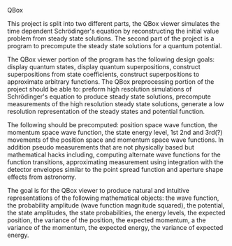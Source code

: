 QBox

This project is split into two different parts, the QBox viewer simulates the time
dependent Schrödinger's equation by reconstructing the initial value problem from
steady state solutions. The second part of the project is a program to precompute
the steady state solutions for a quantum potential.

The QBox viewer portion of the program has the following design goals: display
quantum states, display quantum superpositions, construct superpositions from
state coefficients, construct superpositions to approximate arbitrary functions.
The QBox preprocessing portion of the project should be able to: preform high
resolution simulations of Schrödinger's equation to produce steady state solutions,
precompute measurements of the high resolution steady state solutions, generate
a low resolution representation of the steady states and potential function.

The following should be precomputed: position space wave function, the momentum
space wave function, the state energy level, 1st 2nd and 3rd(?) movements of the
position space and momentum space wave functions. In addition pseudo measurements
that are not physically based but mathematical hacks including, computing alternate
wave functions for the function transitions, approximating measurement using
integration with the detector envelopes similar to the point spread function and
aperture shape effects from astronomy.

The goal is for the QBox viewer to produce natural and intuitive representations
of the following mathematical objects: the wave function, the probability amplitude
(wave function magnitude squared), the potential, the state amplitudes, the state
probabilities, the energy levels, the expected position, the variance of the
position, the expected momentum, a the variance of the momentum, the expected
energy, the variance of expected energy.
